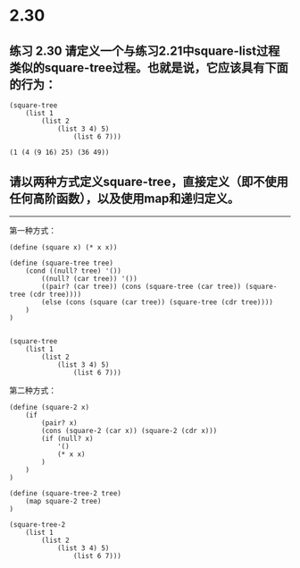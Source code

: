 # 2.30

## 练习 2.30 请定义一个与练习2.21中square-list过程类似的square-tree过程。也就是说，它应该具有下面的行为：

```
(square-tree
    (list 1
        (list 2
            (list 3 4) 5)
                (list 6 7)))

(1 (4 (9 16) 25) (36 49))
```

## 请以两种方式定义square-tree，直接定义（即不使用任何高阶函数），以及使用map和递归定义。

---

第一种方式：

```eval-scheme
(define (square x) (* x x))

(define (square-tree tree) 
    (cond ((null? tree) '())
        ((null? (car tree)) '())
        ((pair? (car tree)) (cons (square-tree (car tree)) (square-tree (cdr tree))))
        (else (cons (square (car tree)) (square-tree (cdr tree))))
    )
)


(square-tree
    (list 1
        (list 2
            (list 3 4) 5)
                (list 6 7)))
```

第二种方式：

```eval-scheme
(define (square-2 x) 
    (if 
        (pair? x) 
        (cons (square-2 (car x)) (square-2 (cdr x)))
        (if (null? x)
            '()
            (* x x)
        )
    )
)

(define (square-tree-2 tree) 
    (map square-2 tree)
)

(square-tree-2
    (list 1
        (list 2
            (list 3 4) 5)
                (list 6 7)))
```